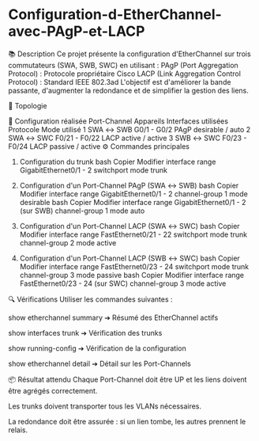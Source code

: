 # Configuration-d-EtherChannel-avec-PAgP-et-LACP
📚 Description
Ce projet présente la configuration d'EtherChannel sur trois commutateurs (SWA, SWB, SWC) en utilisant :
PAgP (Port Aggregation Protocol) : Protocole propriétaire Cisco
LACP (Link Aggregation Control Protocol) : Standard IEEE 802.3ad
L'objectif est d'améliorer la bande passante, d'augmenter la redondance et de simplifier la gestion des liens.

🧩 Topologie


🔧 Configuration réalisée
Port-Channel	Appareils	Interfaces utilisées	Protocole	Mode utilisé
1	SWA ↔ SWB	G0/1 - G0/2	PAgP	desirable / auto
2	SWA ↔ SWC	F0/21 - F0/22	LACP	active / active
3	SWB ↔ SWC	F0/23 - F0/24	LACP	passive / active
⚙️ Commandes principales

1. Configuration du trunk
bash
Copier
Modifier
interface range GigabitEthernet0/1 - 2
switchport mode trunk

2. Configuration d'un Port-Channel PAgP (SWA ↔ SWB)
bash
Copier
Modifier
interface range GigabitEthernet0/1 - 2
channel-group 1 mode desirable
bash
Copier
Modifier
interface range GigabitEthernet0/1 - 2 (sur SWB)
channel-group 1 mode auto

3. Configuration d'un Port-Channel LACP (SWA ↔ SWC)
bash
Copier
Modifier
interface range FastEthernet0/21 - 22
switchport mode trunk
channel-group 2 mode active

4. Configuration d'un Port-Channel LACP (SWB ↔ SWC)
bash
Copier
Modifier
interface range FastEthernet0/23 - 24
switchport mode trunk
channel-group 3 mode passive
bash
Copier
Modifier
interface range FastEthernet0/23 - 24 (sur SWC)
channel-group 3 mode active

🔍 Vérifications
Utiliser les commandes suivantes :

show etherchannel summary ➔ Résumé des EtherChannel actifs

show interfaces trunk ➔ Vérification des trunks

show running-config ➔ Vérification de la configuration

show etherchannel detail ➔ Détail sur les Port-Channels

📦 Résultat attendu
Chaque Port-Channel doit être UP et les liens doivent être agrégés correctement.

Les trunks doivent transporter tous les VLANs nécessaires.

La redondance doit être assurée : si un lien tombe, les autres prennent le relais.

